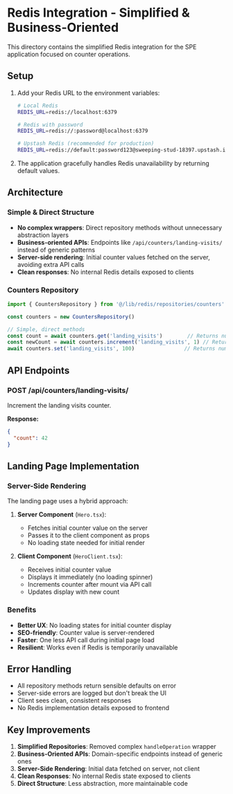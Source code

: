 # Redis Integration - Simplified & Business-Oriented

This directory contains the simplified Redis integration for the SPE application focused on counter operations.

## Setup

1. Add your Redis URL to the environment variables:
   ```bash
   # Local Redis
   REDIS_URL=redis://localhost:6379
   
   # Redis with password
   REDIS_URL=redis://:password@localhost:6379
   
   # Upstash Redis (recommended for production)
   REDIS_URL=redis://default:password123@sweeping-stud-18397.upstash.io:6379
   ```

2. The application gracefully handles Redis unavailability by returning default values.

## Architecture

### Simple & Direct Structure
- **No complex wrappers**: Direct repository methods without unnecessary abstraction layers
- **Business-oriented APIs**: Endpoints like `/api/counters/landing-visits/` instead of generic patterns
- **Server-side rendering**: Initial counter values fetched on the server, avoiding extra API calls
- **Clean responses**: No internal Redis details exposed to clients

### Counters Repository

```typescript
import { CountersRepository } from '@/lib/redis/repositories/counters'

const counters = new CountersRepository()

// Simple, direct methods
const count = await counters.get('landing_visits')        // Returns number
const newCount = await counters.increment('landing_visits', 1) // Returns number
await counters.set('landing_visits', 100)                // Returns number
```

## API Endpoints

### POST /api/counters/landing-visits/
Increment the landing visits counter.

**Response:**
```json
{
  "count": 42
}
```

## Landing Page Implementation

### Server-Side Rendering
The landing page uses a hybrid approach:

1. **Server Component** (`Hero.tsx`): 
   - Fetches initial counter value on the server
   - Passes it to the client component as props
   - No loading state needed for initial render

2. **Client Component** (`HeroClient.tsx`):
   - Receives initial counter value
   - Displays it immediately (no loading spinner)
   - Increments counter after mount via API call
   - Updates display with new count

### Benefits
- **Better UX**: No loading states for initial counter display
- **SEO-friendly**: Counter value is server-rendered
- **Faster**: One less API call during initial page load
- **Resilient**: Works even if Redis is temporarily unavailable

## Error Handling

- All repository methods return sensible defaults on error
- Server-side errors are logged but don't break the UI
- Client sees clean, consistent responses
- No Redis implementation details exposed to frontend

## Key Improvements

1. **Simplified Repositories**: Removed complex `handleOperation` wrapper
2. **Business-Oriented APIs**: Domain-specific endpoints instead of generic ones
3. **Server-Side Rendering**: Initial data fetched on server, not client
4. **Clean Responses**: No internal Redis state exposed to clients
5. **Direct Structure**: Less abstraction, more maintainable code 
